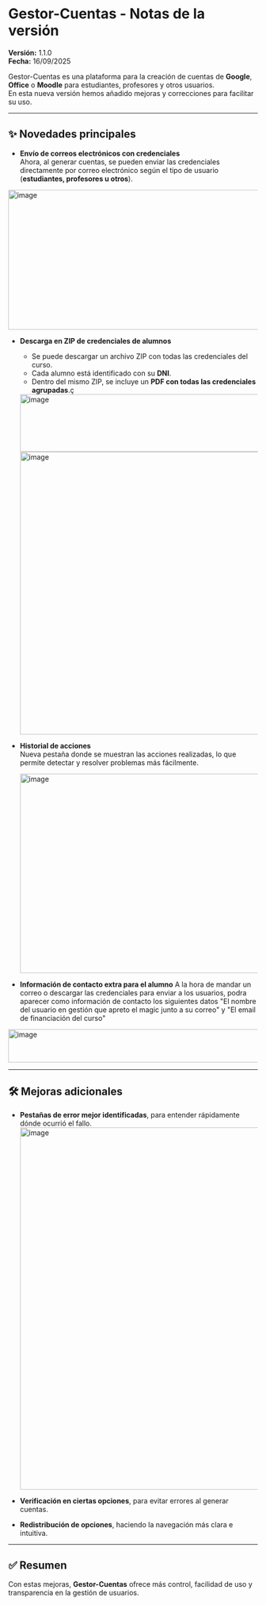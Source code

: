 # Gestor-Cuentas - Notas de la versión

**Versión:** 1.1.0  
**Fecha:** 16/09/2025  

Gestor-Cuentas es una plataforma para la creación de cuentas de **Google**, **Office** o **Moodle** para estudiantes, profesores y otros usuarios.  
En esta nueva versión hemos añadido mejoras y correcciones para facilitar su uso.

---

## ✨ Novedades principales

- **Envío de correos electrónicos con credenciales**  
  Ahora, al generar cuentas, se pueden enviar las credenciales directamente por correo electrónico según el tipo de usuario (**estudiantes, profesores u otros**).
<img width="815" height="282" alt="image" src="https://github.com/user-attachments/assets/5e4001f0-19ad-4165-859d-331e2a2e482e" />

- **Descarga en ZIP de credenciales de alumnos**  
  - Se puede descargar un archivo ZIP con todas las credenciales del curso.  
  - Cada alumno está identificado con su **DNI**.
  - Dentro del mismo ZIP, se incluye un **PDF con todas las credenciales agrupadas**.ç
  <img width="584" height="116" alt="image" src="https://github.com/user-attachments/assets/28c2c251-a3eb-4922-9d2a-0c0dfef5a443" />
  <img width="726" height="570" alt="image" src="https://github.com/user-attachments/assets/aa943622-91d4-4183-845d-f7e433417a02" />


- **Historial de acciones**  
  Nueva pestaña donde se muestran las acciones realizadas, lo que permite detectar y resolver problemas más fácilmente.

  <img width="804" height="402" alt="image" src="https://github.com/user-attachments/assets/b9b90bb7-e6bc-4ef7-928c-6a6707449e85" />

- **Información de contacto extra para el alumno**
  A la hora de mandar un correo o descargar las credenciales para enviar a los usuarios, podra aparecer como información de contacto los siguientes datos "El nombre del usuario en gestión que apreto el magic junto a su correo" y "El email de financiación del curso"  
<img width="550" height="67" alt="image" src="https://github.com/user-attachments/assets/03037211-8d34-408a-b925-1a2806499c57" />


---

## 🛠️ Mejoras adicionales

- **Pestañas de error mejor identificadas**, para entender rápidamente dónde ocurrió el fallo.
  <img width="934" height="730" alt="image" src="https://github.com/user-attachments/assets/3990e6e9-ebe9-425b-9b7c-d4ddfa265e4a" />

- **Verificación en ciertas opciones**, para evitar errores al generar cuentas.  
- **Redistribución de opciones**, haciendo la navegación más clara e intuitiva.  

---

## ✅ Resumen
Con estas mejoras, **Gestor-Cuentas** ofrece más control, facilidad de uso y transparencia en la gestión de usuarios.  
